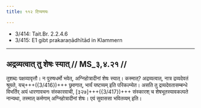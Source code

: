 ```yaml
---
title: ११२ टिप्पणयः

---
```

- 3/414: Tait.Br. 2.2.4.6
- 3/415: E1 gibt prakaraṇādhītād in Klammern

____________________________________________


## अद्रव्यत्वात् तु शेषः स्यात् // MS_३,४.२१ //
तुशब्दः पक्षव्यावृत्तौ। न पुरुषधर्मो भवेत्, अग्निहोत्रादीनां शेषः स्यात्। कस्मात्? अद्रव्यत्वात्, नात्र द्रव्यदेवतं श्रूयते, यच्+++({3/416})+++ छ्रवणात्, भार्यं यष्टव्यम् इति परिकल्प्येत। असति तु द्रव्यदेवतासम्बन्धे विभर्तिर् अयं धारणावचनः संस्कारवाची, [३२७]+++({3/417})+++ संस्कारश् च शेषभूतस्यावकल्पते नान्यथा, तस्मात् कर्मणाम् अग्निहोत्रादीनां शेषः। एवं सुवाससा भवितव्यम् इति।